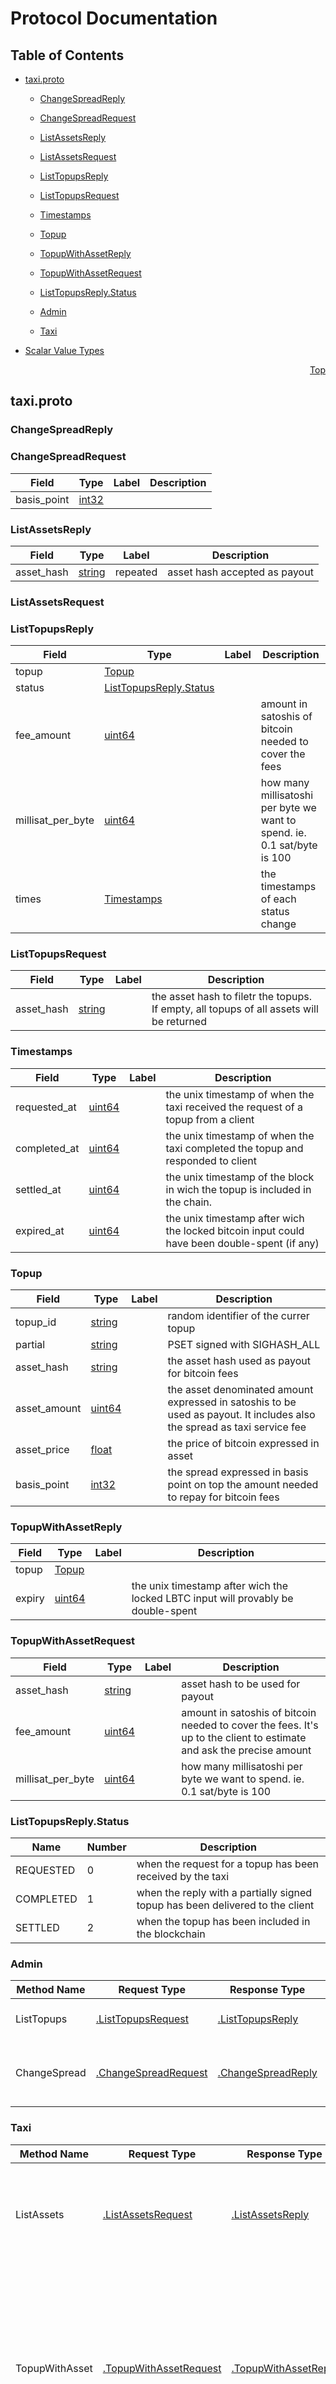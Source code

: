 # Protocol Documentation
<a name="top"></a>

## Table of Contents

- [taxi.proto](#taxi.proto)
    - [ChangeSpreadReply](#.ChangeSpreadReply)
    - [ChangeSpreadRequest](#.ChangeSpreadRequest)
    - [ListAssetsReply](#.ListAssetsReply)
    - [ListAssetsRequest](#.ListAssetsRequest)
    - [ListTopupsReply](#.ListTopupsReply)
    - [ListTopupsRequest](#.ListTopupsRequest)
    - [Timestamps](#.Timestamps)
    - [Topup](#.Topup)
    - [TopupWithAssetReply](#.TopupWithAssetReply)
    - [TopupWithAssetRequest](#.TopupWithAssetRequest)
  
    - [ListTopupsReply.Status](#.ListTopupsReply.Status)
  
    - [Admin](#.Admin)
    - [Taxi](#.Taxi)
  
- [Scalar Value Types](#scalar-value-types)



<a name="taxi.proto"></a>
<p align="right"><a href="#top">Top</a></p>

## taxi.proto



<a name=".ChangeSpreadReply"></a>

### ChangeSpreadReply







<a name=".ChangeSpreadRequest"></a>

### ChangeSpreadRequest



| Field | Type | Label | Description |
| ----- | ---- | ----- | ----------- |
| basis_point | [int32](#int32) |  |  |






<a name=".ListAssetsReply"></a>

### ListAssetsReply



| Field | Type | Label | Description |
| ----- | ---- | ----- | ----------- |
| asset_hash | [string](#string) | repeated | asset hash accepted as payout |






<a name=".ListAssetsRequest"></a>

### ListAssetsRequest







<a name=".ListTopupsReply"></a>

### ListTopupsReply



| Field | Type | Label | Description |
| ----- | ---- | ----- | ----------- |
| topup | [Topup](#Topup) |  |  |
| status | [ListTopupsReply.Status](#ListTopupsReply.Status) |  |  |
| fee_amount | [uint64](#uint64) |  | amount in satoshis of bitcoin needed to cover the fees |
| millisat_per_byte | [uint64](#uint64) |  | how many millisatoshi per byte we want to spend. ie. 0.1 sat/byte is 100 |
| times | [Timestamps](#Timestamps) |  | the timestamps of each status change |






<a name=".ListTopupsRequest"></a>

### ListTopupsRequest



| Field | Type | Label | Description |
| ----- | ---- | ----- | ----------- |
| asset_hash | [string](#string) |  | the asset hash to filetr the topups. If empty, all topups of all assets will be returned |






<a name=".Timestamps"></a>

### Timestamps



| Field | Type | Label | Description |
| ----- | ---- | ----- | ----------- |
| requested_at | [uint64](#uint64) |  | the unix timestamp of when the taxi received the request of a topup from a client |
| completed_at | [uint64](#uint64) |  | the unix timestamp of when the taxi completed the topup and responded to client |
| settled_at | [uint64](#uint64) |  | the unix timestamp of the block in wich the topup is included in the chain. |
| expired_at | [uint64](#uint64) |  | the unix timestamp after wich the locked bitcoin input could have been double-spent (if any) |






<a name=".Topup"></a>

### Topup



| Field | Type | Label | Description |
| ----- | ---- | ----- | ----------- |
| topup_id | [string](#string) |  | random identifier of the currer topup |
| partial | [string](#string) |  | PSET signed with SIGHASH_ALL | ANYONECANPAY |
| asset_hash | [string](#string) |  | the asset hash used as payout for bitcoin fees |
| asset_amount | [uint64](#uint64) |  | the asset denominated amount expressed in satoshis to be used as payout. It includes also the spread as taxi service fee |
| asset_price | [float](#float) |  | the price of bitcoin expressed in asset |
| basis_point | [int32](#int32) |  | the spread expressed in basis point on top the amount needed to repay for bitcoin fees |






<a name=".TopupWithAssetReply"></a>

### TopupWithAssetReply



| Field | Type | Label | Description |
| ----- | ---- | ----- | ----------- |
| topup | [Topup](#Topup) |  |  |
| expiry | [uint64](#uint64) |  | the unix timestamp after wich the locked LBTC input will provably be double-spent |






<a name=".TopupWithAssetRequest"></a>

### TopupWithAssetRequest



| Field | Type | Label | Description |
| ----- | ---- | ----- | ----------- |
| asset_hash | [string](#string) |  | asset hash to be used for payout |
| fee_amount | [uint64](#uint64) |  | amount in satoshis of bitcoin needed to cover the fees. It&#39;s up to the client to estimate and ask the precise amount |
| millisat_per_byte | [uint64](#uint64) |  | how many millisatoshi per byte we want to spend. ie. 0.1 sat/byte is 100 |





 


<a name=".ListTopupsReply.Status"></a>

### ListTopupsReply.Status


| Name | Number | Description |
| ---- | ------ | ----------- |
| REQUESTED | 0 | when the request for a topup has been received by the taxi |
| COMPLETED | 1 | when the reply with a partially signed topup has been delivered to the client |
| SETTLED | 2 | when the topup has been included in the blockchain |


 

 


<a name=".Admin"></a>

### Admin


| Method Name | Request Type | Response Type | Description |
| ----------- | ------------ | ------------- | ------------|
| ListTopups | [.ListTopupsRequest](#ListTopupsRequest) | [.ListTopupsReply](#ListTopupsReply) | ListTopups returns all the internal topups |
| ChangeSpread | [.ChangeSpreadRequest](#ChangeSpreadRequest) | [.ChangeSpreadReply](#ChangeSpreadReply) | ChangeSpread updates the percentage taken as service fee |


<a name=".Taxi"></a>

### Taxi


| Method Name | Request Type | Response Type | Description |
| ----------- | ------------ | ------------- | ------------|
| ListAssets | [.ListAssetsRequest](#ListAssetsRequest) | [.ListAssetsReply](#ListAssetsReply) | ListAssets rpc returns a subset of supported elements assets that could be accepted as payment for topups |
| TopupWithAsset | [.TopupWithAssetRequest](#TopupWithAssetRequest) | [.TopupWithAssetReply](#TopupWithAssetReply) | TopupWithAsset rpc returns the a partial signed elements transaction with a LBTC input (eventual change) and a asset denominated output as payout fot the taxi. The transaction is signed with SIGHASH_ALL | ANYONECANPAY |

 



## Scalar Value Types

| .proto Type | Notes | C++ | Java | Python | Go | C# | PHP | Ruby |
| ----------- | ----- | --- | ---- | ------ | -- | -- | --- | ---- |
| <a name="double" /> double |  | double | double | float | float64 | double | float | Float |
| <a name="float" /> float |  | float | float | float | float32 | float | float | Float |
| <a name="int32" /> int32 | Uses variable-length encoding. Inefficient for encoding negative numbers – if your field is likely to have negative values, use sint32 instead. | int32 | int | int | int32 | int | integer | Bignum or Fixnum (as required) |
| <a name="int64" /> int64 | Uses variable-length encoding. Inefficient for encoding negative numbers – if your field is likely to have negative values, use sint64 instead. | int64 | long | int/long | int64 | long | integer/string | Bignum |
| <a name="uint32" /> uint32 | Uses variable-length encoding. | uint32 | int | int/long | uint32 | uint | integer | Bignum or Fixnum (as required) |
| <a name="uint64" /> uint64 | Uses variable-length encoding. | uint64 | long | int/long | uint64 | ulong | integer/string | Bignum or Fixnum (as required) |
| <a name="sint32" /> sint32 | Uses variable-length encoding. Signed int value. These more efficiently encode negative numbers than regular int32s. | int32 | int | int | int32 | int | integer | Bignum or Fixnum (as required) |
| <a name="sint64" /> sint64 | Uses variable-length encoding. Signed int value. These more efficiently encode negative numbers than regular int64s. | int64 | long | int/long | int64 | long | integer/string | Bignum |
| <a name="fixed32" /> fixed32 | Always four bytes. More efficient than uint32 if values are often greater than 2^28. | uint32 | int | int | uint32 | uint | integer | Bignum or Fixnum (as required) |
| <a name="fixed64" /> fixed64 | Always eight bytes. More efficient than uint64 if values are often greater than 2^56. | uint64 | long | int/long | uint64 | ulong | integer/string | Bignum |
| <a name="sfixed32" /> sfixed32 | Always four bytes. | int32 | int | int | int32 | int | integer | Bignum or Fixnum (as required) |
| <a name="sfixed64" /> sfixed64 | Always eight bytes. | int64 | long | int/long | int64 | long | integer/string | Bignum |
| <a name="bool" /> bool |  | bool | boolean | boolean | bool | bool | boolean | TrueClass/FalseClass |
| <a name="string" /> string | A string must always contain UTF-8 encoded or 7-bit ASCII text. | string | String | str/unicode | string | string | string | String (UTF-8) |
| <a name="bytes" /> bytes | May contain any arbitrary sequence of bytes. | string | ByteString | str | []byte | ByteString | string | String (ASCII-8BIT) |

